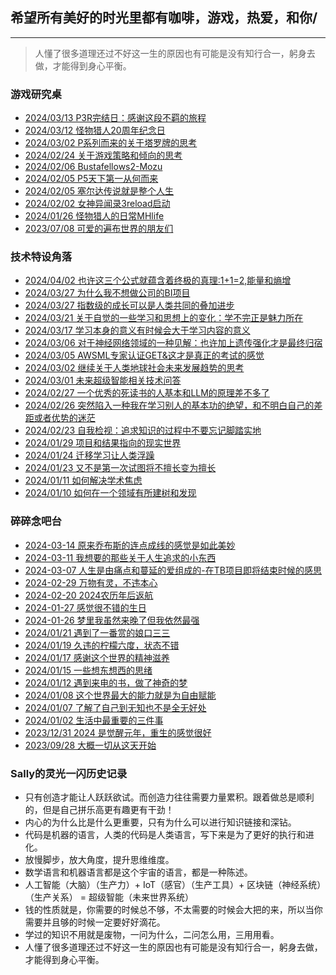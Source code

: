 ## 希望所有美好的时光里都有咖啡，游戏，热爱，和你/

---

> 人懂了很多道理还过不好这一生的原因也有可能是没有知行合一，躬身去做，才能得到身心平衡。

### 游戏研究桌
- [2024/03/13 P3R完结日：感谢这段不羁的旅程](_posts/2024-03-13-P3R完结撒花了.md)
- [2024/03/12 怪物猎人20周年纪念日](_posts/2024-03-12-怪物猎人20周年纪念日.md)
- [2024/03/02 P系列而来的关于塔罗牌的思考](_posts/2024-03-02-P系列而来的关于塔罗牌的思考.md)
- [2024/02/24 关于游戏策略和倾向的思考](_posts/2024-02-24-关于游戏策略和倾向的思考.md)
- [2024/02/06 Bustafellows2-Mozu](_posts/2024-02-06-Bustafellows2_Mozu.md)
- [2024/02/05 P5天下第一从何而来](_posts/2024-02-05-P5天下第一从何而来.md)
- [2024/02/05 塞尔达传说就是整个人生](_posts/2024-02-05-塞尔达传说就是整个人生.md)
- [2024/02/02 女神异闻录3reload启动](_posts/2024-02-02-女神异闻录3reload启动.md)
- [2024/01/26 怪物猎人的日常MHlife](_posts/2024-01-26-怪物猎人的日常MHlife.md)
- [2023/07/08 可爱的遍布世界的朋友们](_posts/2023-07-08-可爱的遍布世界的朋友们.md)

### 技术特设角落
- [2024/04/02 也许这三个公式就蕴含着终极的真理:1+1=2,能量和熵增](_posts/2024-04-02-也许这三个公式就蕴含着终极的真理.md)
- [2024/03/27 为什么我不想做公司的BI项目](_posts/2024-03-27-为什么我不想做公司的BI项目.md)
- [2024/03/27 指数级的成长可以是人类共同的叠加进步](_posts/2024-03-27-指数级的成长可以是人类共同的叠加进步.md)
- [2024/03/21 关于自觉的一些学习和思想上的变化：学不完正是魅力所在](_posts/2024-03-21-关于自觉的一些学习和思想上的变化.md)
- [2024/03/17 学习本身的意义有时候会大于学习内容的意义](_posts/2024-03-17-学习本身的意义有时候会大于学习内容的意义.md)
- [2024/03/06 对于神经网络领域的一种见解：也许加上遗传强化才是最终归宿](_posts/2024-03-06-对于神经网络领域的一种见解之强化学习.md)
- [2024/03/05 AWSML专家认证GET&这才是真正的考试的感觉](_posts/2024-03-05-AWSML专家认证GET&这才是真正的考试的感觉.md)
- [2024/03/02 继续关于人类地球社会未来发展趋势的思考](_posts/2024-03-02-继续关于人类地球社会未来发展趋势的思考.md)
- [2024/03/01 未来超级智能相关技术问答](_posts/2024-03-01-未来超级智能相关技术问答.md)
- [2024/02/27 一个优秀的死读书的人基本和LLM的原理差不多了](_posts/2024-02-27-一个优秀的死读书的人基本和LLM的原理差不多了.md)
- [2024/02/26 突然陷入一种我在学习别人的基本功的绝望，和不明白自己的差距或者优势的迷茫](_posts/2024-02-26-突然陷入了一种迷茫.md)
- [2024/02/23 自我检视：追求知识的过程中不要忘记脚踏实地](_posts/2024-02-23-自我检视追求知识的过程中不要忘记脚踏实地.md)
- [2024/01/29 项目和结果指向的现实世界](_posts/2024-01-29-项目和结果指向的现实世界.md)
- [2024/01/24 迁移学习让人类浮躁](_posts/2024-01-24-迁移学习让人类浮躁.md)
- [2024/01/23 又不是第一次试图将不擅长变为擅长](_posts/2024-01-23-又不是第一次试图将不擅长变为擅长.md)
- [2024/01/11 如何解决学术焦虑](_posts/2024-01-11-如何解决学术焦虑.md)
- [2024/01/10 如何在一个领域有所建树和发现](_posts/2024-01-10-如何在一个领域有所建树和新的发现.md)

### 碎碎念吧台
- [2024-03-14 原来乔布斯的连点成线的感觉是如此美妙](_posts/2024-03-14-原来乔布斯的连点成线的感觉是如此美妙.md)
- [2024-03-11 我想要的那些关于人生追求的小东西](_posts/2024-03-11-我想要的那些关于人生追求的小东西.md)
- [2024-03-07 人生是由痛点和蔓延的爱组成的-在TB项目即将结束时候的感思](_posts/2024-03-07-人生是由痛点和蔓延的爱组成的_在TB项目即将结束时候的感思.md)
- [2024-02-29 万物有灵，不违本心](_posts/2024-02-29-万物有灵，不违本心.md)
- [2024-02-20 2024农历年后返航](_posts/2024-02-20-2024农历年后返航.md)
- [2024-01-27 感觉很不错的生日](_posts/2024-01-27-感觉很不错的生日.md)
- [2024-01-26 梦里我虽然来晚了但我依然最强](_posts/2024-01-26-梦里我虽然来晚了但我依然最强哈哈.md)
- [2024/01/21 遇到了一番赏的娘口三三](_posts/2024-01-21-遇到了一番赏的娘口三三.md)
- [2024/01/19 久违的柠檬六度，状态不错](_posts/2024-01-19-久违的柠檬6度，状态很好.md)
- [2024/01/17 感谢这个世界的精神滋养](_posts/2024-01-17-感谢这个世界的精神滋养.md)
- [2024/01/15 一些想东想西的思绪](_posts/2024-01-15-一些想东想西的思绪.md)
- [2024/01/12 遇到来电的书，做了神奇的梦](_posts/2024-01-12-遇到来电的书，做了神奇的梦.md)
- [2024/01/08 这个世界最大的能力就是为自由赋能](_posts/2024-01-08-为自由赋能.md)
- [2024/01/07 了解了自己到无知也不是全无好处](_posts/2024-01-07-了解了自己的无知也不是全无好处.md)
- [2024/01/02 生活中最重要的三件事](_posts/2024-01-02-生活中最重要的三件事.md)
- [2023/12/31 2024 是觉醒元年，重生的感觉很好](_posts/2023-12-31-2024觉醒元年.md)
- [2023/09/28 大概一切从这天开始](_posts/2023-09-28-大概一切从这天开始.md)

### Sally的灵光一闪历史记录

- 只有创造才能让人跃跃欲试。而创造力往往需要力量累积。跟着做总是顺利的，但是自己拼乐高更有趣更有干劲！
- 内心的为什么比是什么更重要，只有为什么可以进行知识链接和深钻。
- 代码是机器的语言，人类的代码是人类语言，写下来是为了更好的执行和进化。
- 放慢脚步，放大角度，提升思维维度。
- 数学语言和机器语言都是这个宇宙的语言，都是一种陈述。
- 人工智能（大脑）（生产力）+ IoT（感官）（生产工具）+ 区块链（神经系统）（生产关系） = 超级智能（未来世界系统）
- 钱的性质就是，你需要的时候总不够，不太需要的时候会大把的来，所以当你需要并且够的时候一定要好好滴花。
- 学过的知识不用就是废物，一问为什么，二问怎么用，三用用看。
- 人懂了很多道理还过不好这一生的原因也有可能是没有知行合一，躬身去做，才能得到身心平衡。

